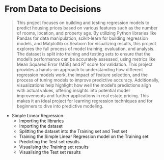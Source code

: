 # From Data to Decisions

> This project focuses on building and testing regression models to predict housing prices based on various features such as the number of rooms, location, and property age. By utilizing Python libraries like Pandas for data manipulation, scikit-learn for building regression models, and Matplotlib or Seaborn for visualizing results, this project explores the full process of model training, evaluation, and analysis. The dataset is split into training and testing sets to ensure that the model’s performance can be accurately assessed, using metrics like Mean Squared Error (MSE) and R² score for validation. This project provides a hands-on approach to understanding how different regression models work, the impact of feature selection, and the process of tuning models to improve predictive accuracy. Additionally, visualizations help highlight how well the model’s predictions align with actual values, offering insights into potential model improvements and further applications in real estate pricing. This makes it an ideal project for learning regression techniques and for beginners to dive into predictive modeling.


- Simple Linear Regression
    - Importing the libraries
    - Importing the dataset
    - Splitting the dataset into the Training set and Test set
    - Training the Simple Linear Regression model on the Training set
    - Predicting the Test set results
    - Visualising the Training set results
    - Visualising the Test set results
